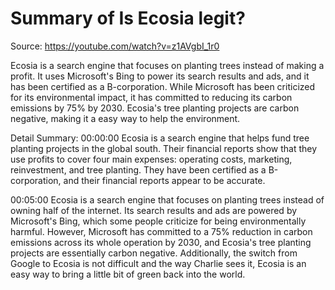 # Summary of Is Ecosia legit?

Source: https://youtube.com/watch?v=z1AVgbI_1r0

Ecosia is a search engine that focuses on planting trees instead of making a profit. It uses Microsoft's Bing to power its search results and ads, and it has been certified as a B-corporation. While Microsoft has been criticized for its environmental impact, it has committed to reducing its carbon emissions by 75% by 2030. Ecosia's tree planting projects are carbon negative, making it a easy way to help the environment.

Detail Summary: 
00:00:00
Ecosia is a search engine that helps fund tree planting projects in the global south. Their financial reports show that they use profits to cover four main expenses: operating costs, marketing, reinvestment, and tree planting. They have been certified as a B-corporation, and their financial reports appear to be accurate.

00:05:00
Ecosia is a search engine that focuses on planting trees instead of owning half of the internet. Its search results and ads are powered by Microsoft's Bing, which some people criticize for being environmentally harmful. However, Microsoft has committed to a 75% reduction in carbon emissions across its whole operation by 2030, and Ecosia's tree planting projects are essentially carbon negative. Additionally, the switch from Google to Ecosia is not difficult and the way Charlie sees it, Ecosia is an easy way to bring a little bit of green back into the world.

